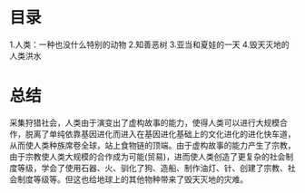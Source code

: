 # 目录
1.人类：一种也没什么特别的动物
2.知善恶树
3.亚当和夏娃的一天
4.毁天灭地的人类洪水

# 总结
采集狩猎社会，人类由于演变出了虚构故事的能力，使得人类可以进行大规模合作，脱离了单纯依靠基因进化而进入在基因进化基础上的文化进化的进化快车道，从而使人类种族席卷全球，站上食物链的顶端。由于虚构故事的能力产生了宗教，由于宗教使人类大规模的合作成为可能(贸易)，进而使人类创造了更复杂的社会制度等级，学会了使用石器、火、驯化了狗、造船、制作油灯、针、创建了宗教、社会制度等级等。但这也给地球上的其他物种带来了毁天灭地的灾难。
